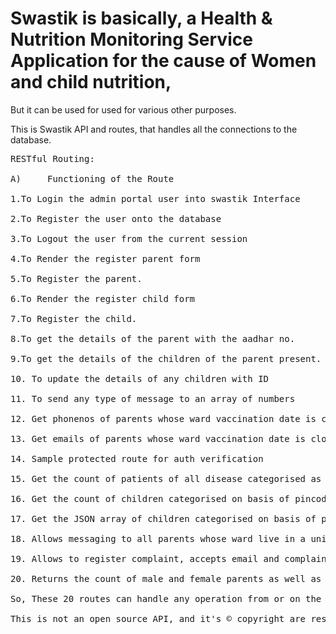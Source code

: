 ﻿# Swastik is basically, a Health & Nutrition Monitoring Service Application for the cause of Women and child nutrition,
But it can be used for used for various other purposes.<br />

This is Swastik API and routes, that handles all the connections to the database.<br />


<pre>
RESTful Routing:

A)     Functioning of the Route                                          Request Type                    URL

1.To Login the admin portal user into swastik Interface                  GET Request         https://domain_name/Login

2.To Register the user onto the database                                 GET Request         https://domain_name/Signup

3.To Logout the user from the current session                            GET Request         https://domain_name/Logout

4.To Render the register parent form                                     GET Request         https://domain_name/Register/parent

5.To Register the parent.                                                POST Request        https://domain_name/Register/parent

6.To Render the register child form                                      GET Request         https://domain_name/Register/child

7.To Register the child.                                                 POST Request        https://domain_name/Register/child

8.To get the details of the parent with the aadhar no.                   POST Request        https://domain_name/Client/parent

9.To get the details of the children of the parent present.              GET Request         https://domain_name/Client/parent/:aadharno/children

10. To update the details of any children with ID                        PUT Request         https://domain_name/Client/children/:child_id/update

11. To send any type of message to an array of numbers                   POST Request        https://domain_name/Message/sendtoall

12. Get phonenos of parents whose ward vaccination date is close         GET Request        https://domain_name/Message/phonenos

13. Get emails of parents whose ward vaccination date is close           GET Request        https://domain_name/Message/email

14. Sample protected route for auth verification                         GET Request        https://domain_name/Protected

15. Get the count of patients of all disease categorised as a map.       GET Request        https://domain_name/statistics/patients_count_wrt_disease

16. Get the count of children categorised on basis of pincode            GET Request        https://domain_name/statistics/children/pincode

17. Get the JSON array of children categorised on basis of pincode       GET Request        https://domain_name/statistics/children/pincode/:pincode

18. Allows messaging to all parents whose ward live in a unique pincode  GET Request        https://domain_name/message/phonenos/all_parents/:pincode

19. Allows to register complaint, accepts email and complain as feilds   POST Request       https://domain_name/complain/log_complaint

20. Returns the count of male and female parents as well as children     GET Request        https://domain_name/search/count_parents_children

So, These 20 routes can handle any operation from or on the database.

This is not an open source API, and it's © copyright are reserved solely with the creator.  
</pre>
